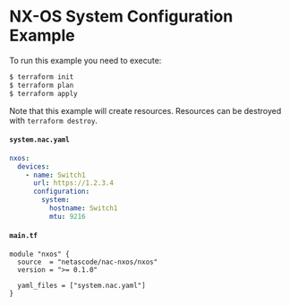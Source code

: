 <!-- BEGIN_TF_DOCS -->
# NX-OS System Configuration Example

To run this example you need to execute:

```bash
$ terraform init
$ terraform plan
$ terraform apply
```

Note that this example will create resources. Resources can be destroyed with `terraform destroy`.

#### `system.nac.yaml`

```yaml
nxos:
  devices:
    - name: Switch1
      url: https://1.2.3.4
      configuration:
        system:
          hostname: Switch1
          mtu: 9216
```

#### `main.tf`

```hcl
module "nxos" {
  source  = "netascode/nac-nxos/nxos"
  version = ">= 0.1.0"

  yaml_files = ["system.nac.yaml"]
}
```
<!-- END_TF_DOCS -->